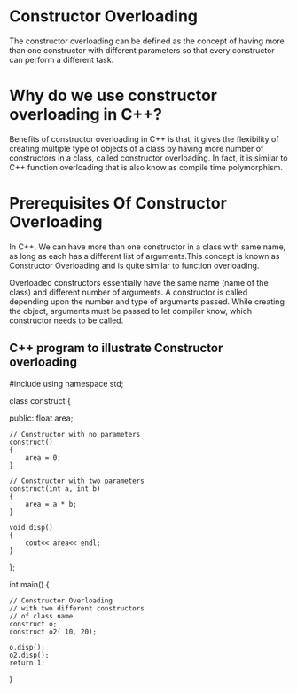 # Constructor Overloading
The constructor overloading can be defined as the concept of having more than one constructor with different parameters so that every constructor can perform a different task.

# Why do we use constructor overloading in C++?

Benefits of constructor overloading in C++ is that, it gives the flexibility of creating multiple type of objects of a class by having more number of constructors in a class, called constructor overloading. In fact, it is similar to C++ function overloading that is also know as compile time polymorphism.

# Prerequisites Of Constructor Overloading

In C++, We can have more than one constructor in a class with same name, as long as each has a different list of arguments.This concept is known as Constructor Overloading and is quite similar to function overloading.

Overloaded constructors essentially have the same name (name of the class) and different number of arguments.
A constructor is called depending upon the number and type of arguments passed.
While creating the object, arguments must be passed to let compiler know, which constructor needs to be called.


## C++ program to illustrate  Constructor overloading

#include <iostream>
using namespace std;
  
class construct
{ 
  
public:
    float area; 
      
    // Constructor with no parameters
    construct()
    {
        area = 0;
    }
      
    // Constructor with two parameters
    construct(int a, int b)
    {
        area = a * b;
    }
      
    void disp()
    {
        cout<< area<< endl;
    }
};
  
int main()
{

    // Constructor Overloading 
    // with two different constructors
    // of class name
    construct o;
    construct o2( 10, 20);
      
    o.disp();
    o2.disp();
    return 1;
}
